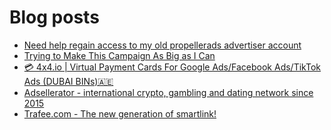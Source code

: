 # Blog posts
<!-- BLOG-POST-LIST:START -->
- [Need help regain access to my old propellerads advertiser account](https://afflift.com/f/threads/need-help-regain-access-to-my-old-propellerads-advertiser-account.10033/)
- [Trying to Make This Campaign As Big as I Can](https://afflift.com/f/threads/trying-to-make-this-campaign-as-big-as-i-can.6832/)
- [💳 4x4.io | Virtual Payment Cards For Google Ads/Facebook Ads/TikTok Ads &lpar;DUBAI BINs&rpar;🇦🇪](https://afflift.com/f/threads/%F0%9F%92%B3-4x4-io-virtual-payment-cards-for-google-ads-facebook-ads-tiktok-ads-dubai-bins-%F0%9F%87%A6%F0%9F%87%AA.10034/)
- [Adsellerator - international crypto, gambling and dating network since 2015](https://afflift.com/f/threads/adsellerator-international-crypto-gambling-and-dating-network-since-2015.6683/)
- [Trafee.com - The new generation of smartlink!](https://afflift.com/f/threads/trafee-com-the-new-generation-of-smartlink.6265/)
<!-- BLOG-POST-LIST:END -->
